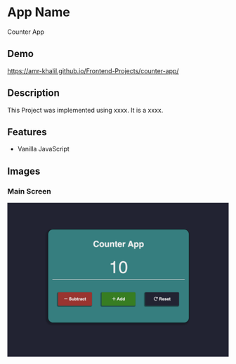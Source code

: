 # App Name
Counter App
## Demo
https://amr-khalil.github.io/Frontend-Projects/counter-app/

## Description
This Project was implemented using xxxx. It is a xxxx.

## Features
 - Vanilla JavaScript

## Images

### Main Screen
<img src="img.png" alt="counter app" width="800"/>